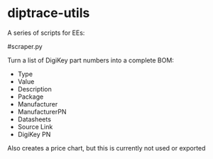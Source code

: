 diptrace-utils
==============

A series of scripts for EEs:

#scraper.py

Turn a list of DigiKey part numbers into a complete BOM:

* Type
* Value
* Description
* Package
* Manufacturer
* ManufacturerPN
* Datasheets
* Source Link
* DigiKey PN

Also creates a price chart, but this is currently not used or exported
